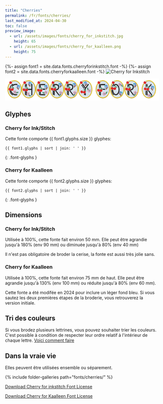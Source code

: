 ```yaml
---
title: "Cherries"
permalink: /fr/fonts/cherries/
last_modified_at: 2024-04-30
toc: false
preview_image:
  - url: /assets/images/fonts/cherry_for_inkstitch.jpg
    height: 65
  - url: /assets/images/fonts/cherry_for_kaalleen.png
    height: 75
---
```

{%- assign font1 = site.data.fonts.cherryforinkstitch.font -%}
{%- assign font2 = site.data.fonts.cherryforkaalleen.font -%}
<img 
     src="/assets/images/fonts/cherry_for_inkstitch.jpg"
     alt="Cherry for Inkstitch" height="48">
     
<img 
     src="/assets/images/fonts/cherry_for_kaalleen.png"
     alt="Cherry for Kaalleen" height="72">

## Glyphes
### Cherry for Ink/Stitch
Cette fonte comporte  {{ font1.glyphs.size }} glyphes:

```
{{ font1.glyphs | sort | join: ' ' }}
```
{: .font-glyphs }

### Cherry for Kaalleen
Cette fonte comporte  {{ font2.glyphs.size }} glyphes:

```
{{ font2.glyphs | sort | join: ' ' }}
```
{: .font-glyphs }


## Dimensions
### Cherry for Ink/Stitch

Utilisée à 100%, cette fonte fait environ 50 mm.
Elle peut être agrandie jusqu'à 180% (env 90 mm) ou diminuée jusqu'à 80% (env 40 mm)

Il n'est pas obligatoire de broder la cerise, la fonte est aussi très jolie sans.

### Cherry for Kaalleen
Utilisée à  100%, cette fonte fait environ 75 mm  de haut.
Elle peut être agrandie jusqu'à 130% (env 100 mm) ou réduite jusqu'à 80% (env 60  mm).

Cette fonte a été modifée en  2024 pour inclure un léger fond bleu.  Si vous sautez les deux premières étapes de la broderie, vous retrouverez la version initiale.

## Tri des couleurs 
Si vous brodez plusieurs lettrines, vous pouvez souhaiter trier les couleurs. C'est possible à condition de respecter leur ordre relatif à l'intérieur de chaque lettre. [Voici comment faire](https://inkstitch.org/fr/docs/lettering/#tri-des-couleurs)


## Dans la vraie vie
Elles peuvent être utilisées ensemble  ou séparement.

{% include folder-galleries path="fonts/cherries/" %}

[Download Cherry for inkstitch Font License](https://github.com/inkstitch/inkstitch/tree/main/fonts/cherryforinkstitch/LICENSE)

[Download Cherry for Kaalleen Font License](https://github.com/inkstitch/inkstitch/tree/main/fonts/cherryforkaalleen/LICENSE)
